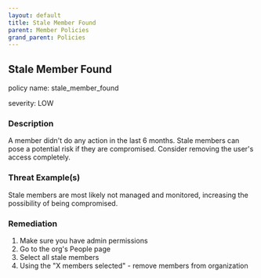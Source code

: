 ```yaml
---
layout: default
title: Stale Member Found
parent: Member Policies
grand_parent: Policies
---
```



## Stale Member Found
policy name: stale_member_found

severity: LOW

### Description
A member didn't do any action in the last 6 months. Stale members can pose a potential risk if they are compromised. Consider removing the user's access completely.

### Threat Example(s)
Stale members are most likely not managed and monitored, increasing the possibility of being compromised.



### Remediation
1. Make sure you have admin permissions
2. Go to the org's People page
3. Select all stale members
4. Using the "X members selected" - remove members from organization



